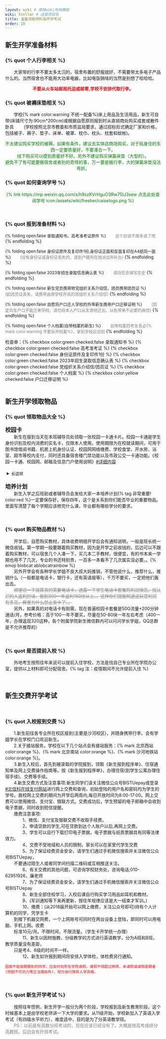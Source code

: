 ```yaml
---
layout: wiki # 使用wiki布局模板
wiki: Stellar # 这是项目名
title: 准备领取材料及开学考试
order: 10
---
```


## **新生开学准备材料**

### {% quot 个人行李相关 %}

&emsp;&emsp;大家带的行李不要太多太沉的，宿舍布置的舒服就好，不需要带太多电子产品什么的。当然宿舍也不能用大功率电器，比如电饭锅啥的当然是别想了哈哈哈。

<div class="tag-plugin note" color="red">
    <div class="body">
        <p style="text-align:center;color: red;"><b>不要从火车站邮局托运或邮寄,学校不安排代取行李。</b></p>
    </div>
</div>

### {% quot 被褥床垫相关 %}

&emsp;&emsp;学校{% mark color:warning 不统一配备%}床上用品及生活用品，新生可自带(床铺尺寸为:90cm*200cm)或根据自愿原则报到时从直销商处购买成套或散件卧具
&emsp;&emsp;(学校按照北京市教委和市质监局要求，通过招标形式确定厂家和价格，包括被子、褥子、垫子、床单、被罩、枕巾、枕头、枕套和蚊帐)。
<div class="tag-plugin note" color="light">
    <div class="body">
        <p style="text-align:center;color: green;">不太建议购买学校的被褥，如果有条件，建议去实体店商场购买，对于贴身住的东西一定要质量好，不要凑合一下。</br>线下购买可以摸到质量好不好。另外不建议购买弹簧床垫（大型的）。</br>避免不了有可能要搬宿舍或者别的奇怪的事，万一要是搬行李，大的弹簧床垫没法弯折。</p>
    </div>
</div>

### {% quot 如何查询学号 %}

<div class="tag-plugin note" color="green">
    <div class="body">
        <p style="text-align:center;color: green;">{% link https://mp.weixin.qq.com/s/h9szKVrHguO3Rw75IJ3sew 点击此处查询学号 icon:/assets/wiki/fresher/caiselogo.png %}</p>
    </div>
</div>

</br>

### {% quot 报到准备材料 %}

<font size=2>{% folding open:false 录取通知书、高考准考证原件 %}</font>
<font size=2 color=gray>&emsp;&emsp;这个应该不用多说了吧</font>
{% endfolding %}

<font size=2>{% folding open:false 身份证原件及复印件1份,身份证正面和反面复印在A4纸同一面 %}</font>
<font size=2 color=gray>&emsp;&emsp;(没有身份证或身份证丢失的，请到户籍所在地派出所补办)</font>
{% endfolding %}

<font size=2>{% folding open:false 2023年招生录取信息确认表 %}</font>
<font size=2 color=gray>&emsp;&emsp;请将信息填写完全</font>
{% endfolding %}

<font size=2>{% folding open:false 新生党员携带转党组织关系介绍信，团员携带团员证 %}</font>
<font size=2 color=gray>&emsp;&emsp;(如团员证丢失，请携带由原学校开具的团组织关系介绍信)</font>
{% endfolding %}

<font size=2>{% folding open:false 自愿将户口迁人学校的外埠新生携带户口迁移证明 %}</font>
<font size=2 color=gray>&emsp;&emsp;(因定向生户口不能迁来学校，请勿将本人户口从生源地迁出，以免带来不必要的麻烦)</font>
{% endfolding %}

<font size=2>{% folding open:false 个人档案(自带档案的新生) %}</font>
<font size=2 color=gray>&emsp;&emsp;自带档案的考生务必{% mark color:warning 不要拆开档案%}，拿到学校后交回</font>
{% endfolding %}

<div class="tag-plugin note" color="light">
    <div class="body">
        检查单：{% checkbox color:green checked:false 录取通知书 %}
        {% checkbox color:green checked:false 高考准考证 %}
        {% checkbox color:green checked:false 身份证原件及复印件1份 %}
        {% checkbox color:green checked:false 2023年招生录取信息确认表 %}
        {% checkbox color:green checked:false 党组织关系介绍信/团员证 %}
        {% checkbox color:green checked:false 个人档案 %}
        {% checkbox color:yellow checked:false 户口迁移证明 %}
    </div>
</div>



</br>



## **新生开学领取物品**

### {% quot 领取物品大全 %}

<div class="tag-plugin note">
    <div class="body">
        <p><b><font size=4>校园卡</font></b></br>&emsp;&emsp;新生在报到当天在本班辅导员处领取一张校园一卡通卡片。校园一卡通是学生身份识别及校内消费的实名卡，仅限本人使用，使用期限为在校就读期间，可用于图书馆借阅书籍、机房上机身份认证、校园网网络缴费、学校食堂、开水房、浴室、超市等校内支付，同时还具备宿舍楼门禁功能以及市政公交一卡通功能。《校园一卡通、校园网、邮箱及信息门户使用说明》<a
                target="_blank" rel="noopener" href="http://inc.bistu.edu.cn/">#详细内容</a></p>
        <details class="tag-plugin folding" color="white" style="margin:-3px;padding:-3px;">
            <summary style="padding:8px;"><span>
                    <font size=2>长这样</font>
                </span></summary>
            <div class="body">
                {% image /assets/wiki/fresher/card.jpg 来自计科学姐提供的北信科学生卡 fancybox:true width:200px padding:16px bg:light %}
            </div>
        </details>
    </div>

</div>

<div class="tag-plugin note">
    <div class="body">
        <p><b><font size=4>培养计划</font></b></br>&emsp;&emsp;新生入学之后班助或者辅导员会发给大家一本培养计划{% tag 非常重要! color:red %}一定要保存好，保存四年，这个是关系到你们能否毕业的重要物品。里面写清楚了每个学期应该修完什么课，毕业都有哪些学分的要求。
    </div>

</div>
</br>



### {% quot 购买物品教材 %}

<div class="tag-plugin note">
    <div class="body">
        <p>&emsp;&emsp;开学后，自愿购买教材，具体收费明细开学后会有通知说明，一般是班长统一微信收钱。第一学期一般要跟着购买教材，因为是开学之前收钱的，后边可以不跟着购买教材，可以宿舍几个人凑一下，买几本二手教材，很便宜，有的书本来一学期也用不了几次，专业的书还特别贵，一百多一本看不了几次属实没必要。。{% emoji blobcat ablobcatrainbow %}</br>&emsp;&emsp;另外开学会有各种学长学姐不良大叔大妈推销，不管他说什么，推荐什么，推销什么（一般都是电话卡，银行卡，还有英语报等），千万不要买，一定把他们轰出去。</br>&emsp;&emsp;<font color=gray style="text-decoration:line-through;">顺便说一下就算真的需要电话卡，透露一下学生电话卡套餐的利润很高，找认识的人返利的话，能到300一年返利180块以上，，这样你们就能知道这玩意利润有多高，群里为什么禁止卖卡了，，</font></br>&emsp;&emsp;另外，如果真的对电话卡有刚需，现在普遍校园卡套餐是50G流量+200分钟通话/月，参考价格：高于100一年不要买，尽量在50-80块一年左右考虑（400一年，办理返现320这种，各个附属学院新生微信群内可以问问学长学姐，QQ总群是不允许推荐的）</p>
    </div>

</div>

</br>



### {% quot 是否提前入校 %}

<div class="tag-plugin note">
    <div class="body">
        <p>&emsp;&emsp;外地考生按照往年来说可以提前入住学校，方法是找自己专业所在学院办公室，提供以上材料即可分配宿舍。{% tag 注：疫情期间不允许提前入住 %}</p>
    </div>

</div>

</br>

## **新生交费开学考试**

</br>

### {% quot 入校报到交费 %}

<div class="tag-plugin note">
    <div class="body">
        <p>&emsp;&emsp;1.新生前往各专业所在校区报到(主要是沙河校区)，并随身携带行李。会有学姐学长在学校门口欢迎新生。</br>
        &emsp;&emsp;2.关于接站服务，学校在以下几个站点会有接站服务：{% mark 北京西站 color:orange %}、{% mark 北京南站 color:orange %}、{% mark 沙河地铁站 color:orange %}。  </br>
        &emsp;&emsp;3.新生入校后，首先到被录取的学院报到，领取《新生报到程序单》、住宿通知单及网上交费操作指南等。按《新生报到程序单》，办理住宿(到学生公寓办理住宿手续)、交费等手续。</br>
        &emsp;&emsp;4.新生交费方式及注意事项:新生同学们请关注微信公众号BISTUepay或登录<a class="tag-plugin tag" color="green" target="_blank" rel="noopener" href="http://epay.bistu.edu.cn">#北信科在线支付网站</a>进行网上交费和查询，初始登陆的用户名和密码均为学生的学号。我校网上交费的期间为开学后两周内,每日开放时间为8:00-17:00。网上交费可以使用微信、支付宝、银联方式。交费成功后，学生预留的电子邮箱中会收到电子票据，同时收到短信提醒。</br>
        &emsp;&emsp;缴费注意事项:</br>
&emsp;&emsp;&emsp;&emsp;1、微信、支付宝及银联交费不收取手续费。</br>
&emsp;&emsp;&emsp;&emsp;2、申请贷款的学生,可在贷款到达个人账户以后,再网上交费。</br>
&emsp;&emsp;&emsp;&emsp;3、学生可以自行下载打印电子票据，电子票据与纸质票据具有同等法律效力。</br>
&emsp;&emsp;&emsp;&emsp;4、交费不受地域和人员的限制，家长可以在家里代学生交费</br>
&emsp;&emsp;&emsp;&emsp;5、为了保证经费资金安全，请学生们通过手机微信搜索并关注微信公众号BISTUepay，</br>&emsp;&emsp;不要通过陌生人或者同学间扫描二维码或互相推送关注。</br>
&emsp;&emsp;&emsp;&emsp;6、有关交费的其他问题，可咨询学校财务处，咨询电话;010-62951926，廉老师</br>
&emsp;&emsp;&emsp;&emsp;7、为了保证经费资金安全，请学生们通过手机微信搜索并关注微信公众号BISTUepay</br>
&emsp;&emsp;&emsp;&emsp;8、新生全部住校学习，入校后课自行购买学习用品如耳机和教材。</br>
&emsp;&emsp;&emsp;&emsp;9、(军训通知等下来再更新，按往年规律应该是大一结束才军训。)</br>
&emsp;&emsp;&emsp;&emsp;10、缴费：(从2018届开始可以网上缴费，关注公众号即可)持有个人计算机的同学，凭学生卡</br>&emsp;&emsp;到楼下机器交网费，一个上网账号可同时在两台设备上登陆，即同时可以用电脑、手机上网。收费</br>&emsp;&emsp;标准10元/月。不限时间，不限流量。（学生卡开学统一办理）</br>
&emsp;&emsp;&emsp;&emsp;11、新生以因材施教、分级教学的方式进行英语教学，分为A班和B班，教学质量没有差距，</br>&emsp;&emsp;只是考4、6级的时间不一样。</br>
&emsp;&emsp;&emsp;&emsp;12、新生如许报到期间将安排入学体检，体检费另行通知。</br>
</p>
</div>
</div>

<div class="tag-plugin note" color="cyan">
    <div class="title"><font color=red><code>因故不能按期报到的同学，应及时向所在学院请假，请假不得超过两周，未请假或请假逾期者(除因不可抗力等正当理由外)，视为自行放弃人学资格。</code></p>
        </font>
    </div>
</div>
        
</br>

###  {% quot 新生开学考试 %}

<div class="tag-plugin note">
<div class="body">
        <p>&emsp;&emsp;按照往年惯例，新生开学一般分为两个阶段，学校报到及新生教育阶段，这个时候基本上是由学校老师讲一下大学的要求。从11级开始，学校新加入了英语入学考试（有四级水平听力），难度适中，目的是为了分英语教学班。</br>
        &emsp;&emsp;<font color=gray style="">PS：以前是有高数分班考试的，现在应该已经没有了。大概是按高考成绩分高数班，后边会有升班考试。</font>
        </p>
    </div>
</div>

</br>
